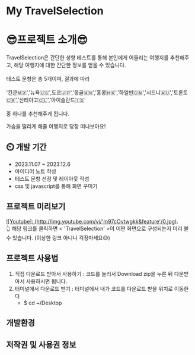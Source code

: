 # My TravelSelection

# 😎프로젝트 소개😎

TravelSelection은 간단한 성향 테스트를 통해 본인에게 어울리는 여행지를 추천해주고, 해당 여행지에 대한 간단한 정보를 얻을 수 있습니다. 
<br><br>
테스트 문항은 총 5개이며, 결과에 따라<br><br> '칸쿤🇲🇽','뉴욕🇺🇸',도쿄🇯🇵','몽골🇲🇳','홍콩🇭🇰','하얼빈🇨🇳','시드니🇦🇺','토론토🇨🇦','산티아고🇨🇱','아이슬란드🇮🇸'<br><br> 중 하나를 추천해주게 됩니다.<br>

가슴을 떨리게 해줄 여행지로 당장 떠나보아요! 

## ⏲️ 개발 기간  
- 2023.11.07 ~ 2023.12.6
- 아이디어 노트 작성
- 테스트 문항 선정 및 레이아웃 작성
- css 및 javascript를 통해 화면 꾸미기


## 프로젝트 미리보기 
[![Youtube]: (http://img.youtube.com/vi/'m97cOvtwgkk&feature'/0.jpg)](https://youtu.be/m97cOvtwgkk?si=pJT8zeEdXLFTPJEf).<br>
👆 해당 링크를 클릭하면 < 'TravelSelection' >이 어떤 화면으로 구성되는지 미리 볼 수 있습니다. (이상한 링크 아니니 걱정마세요😉)


## 프로젝트 사용법 
1. 직접 다운로드 받아서 사용하기 : 코드를 눌러서 Download zip을 누른 뒤 다운받아서 사용하시면 됩니다.
2. 터미널에서 다운로드 받기 :
   터미널에서 내가 코드를 다운로드 받을 위치로 이동한다 
   - $ cd ~/Desktop 


## 개발환경 

## 저작권 및 사용권 정보


[color-palette]:https://webgradients.com/
[progress-bar]:https://freefrontend.com/css-progress-bars/
